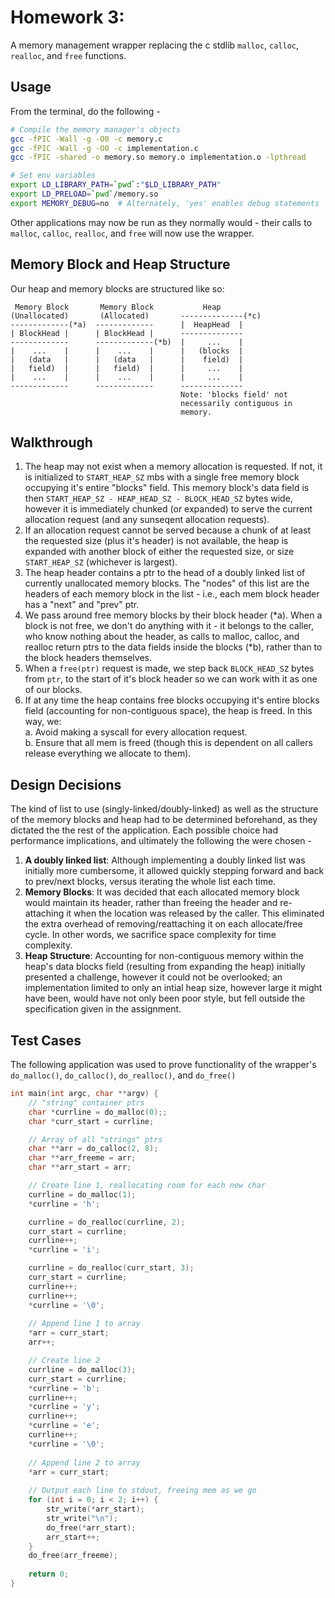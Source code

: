 # Homework 3: 

A memory management wrapper replacing the c stdlib `malloc`, `calloc`, `realloc`, and `free` functions.

## Usage

From the terminal, do the following -

``` sh
# Compile the memory manager's objects
gcc -fPIC -Wall -g -O0 -c memory.c 
gcc -fPIC -Wall -g -O0 -c implementation.c
gcc -fPIC -shared -o memory.so memory.o implementation.o -lpthread

# Set env variables
export LD_LIBRARY_PATH=`pwd`:"$LD_LIBRARY_PATH"
export LD_PRELOAD=`pwd`/memory.so 
export MEMORY_DEBUG=no  # Alternately, 'yes' enables debug statements
```

Other applications may now be run as they normally would - their calls to `malloc`, `calloc`, `realloc`, and `free` will now use the wrapper.

## Memory Block and Heap Structure

Our heap and memory blocks are structured like so:
```
 Memory Block       Memory Block           Heap
(Unallocated)       (Allocated)       --------------(*c)
-------------(*a)  -------------      |  HeapHead  |      
| BlockHead |      | BlockHead |      --------------  
-------------      -------------(*b)  |     ...    |  
|    ...    |      |    ...    |      |   (blocks  |
|   (data   |      |   (data   |      |    field)  |
|   field)  |      |   field)  |      |     ...    |
|    ...    |      |    ...    |      |     ...    |
-------------      -------------      --------------
                                      Note: 'blocks field' not
                                      necessarily contiguous in
                                      memory.
```

## Walkthrough

1. The heap may not exist when a memory allocation is requested. If
not, it is initialized to `START_HEAP_SZ` mbs with a single free memory block occupying it's entire "blocks" field. This memory block's data field is then `START_HEAP_SZ - HEAP_HEAD_SZ - BLOCK_HEAD_SZ` bytes wide, however it is immediately chunked (or expanded) to serve the current allocation request (and any sunseqent allocation requests).
2. If an allocation request cannot be served because a chunk of at least the requested size (plus it's header) is not available, the heap is expanded with another block of either the requested size, or size `START_HEAP_SZ` (whichever is largest).
3. The heap header contains a ptr to the head of a doubly linked list of currently unallocated memory blocks. The "nodes" of this list are the headers of each memory block in the list - i.e., each mem block header has a "next" and "prev" ptr.
4. We pass around free memory blocks by their block header (*a). When a block is not free, we don't do anything with it - it belongs to the caller, who know nothing about the header, as calls to malloc, calloc, and realloc return ptrs to the data fields inside the blocks (*b), rather than to the block headers themselves.
5. When a `free(ptr)` request is made, we step back `BLOCK_HEAD_SZ` bytes from `ptr`, to the start of it's block header so we can work with it as one of our blocks.
6. If at any time the heap contains free blocks occupying it's entire blocks field (accounting for non-contiguous space), the heap is freed. In this way, we:  
        a. Avoid making a syscall for every allocation request.  
        b. Ensure that all mem is freed (though this is dependent on all callers release everything we allocate to them).
        
## Design Decisions
The kind of list to use (singly-linked/doubly-linked) as well as the structure of the memory blocks and heap had to be determined beforehand, as they dictated the the rest of the application. Each possible choice had performance implications, and ultimately the following the were chosen - 
1. **A doubly linked list**: Although implementing a doubly linked list was initially more cumbersome, it allowed quickly stepping forward and back to prev/next blocks, versus iterating the whole list each time.
2. **Memory Blocks**: It was decided that each allocated memory block would maintain its header, rather than freeing the header and re-attaching it when the location was released by the caller. This eliminated the extra overhead of removing/reattaching it on each allocate/free cycle. In other words, we sacrifice space complexity for time complexity.
3. **Heap Structure**: Accounting for non-contiguous memory within the heap's data blocks field (resulting from expanding the heap) initially presented a challenge, however it could not be overlooked; an implementation limited to only an intial heap size, however large it might have been, would have not only been poor style, but fell outside the specification given in the assignment.

## Test Cases

The following application was used to prove functionality of the wrapper's `do_malloc()`, `do_calloc()`, `do_realloc()`, and `do_free()` 

``` c
int main(int argc, char **argv) {
    // "string" container ptrs
    char *currline = do_malloc(0);;
    char *curr_start = currline;

    // Array of all "strings" ptrs
    char **arr = do_calloc(2, 8);
    char **arr_freeme = arr;
    char **arr_start = arr;

    // Create line 1, reallocating room for each new char
    currline = do_malloc(1);
    *currline = 'h';

    currline = do_realloc(currline, 2);
    curr_start = currline;
    currline++;
    *currline = 'i';

    currline = do_realloc(curr_start, 3);
    curr_start = currline;
    currline++;
    currline++;
    *currline = '\0';
    
    // Append line 1 to array
    *arr = curr_start;
    arr++;

    // Create line 2
    currline = do_malloc(3);
    curr_start = currline;
    *currline = 'b';
    currline++;
    *currline = 'y';
    currline++;
    *currline = 'e';
    currline++;
    *currline = '\0';
    
    // Append line 2 to array
    *arr = curr_start;
    
    // Output each line to stdout, freeing mem as we go
    for (int i = 0; i < 2; i++) {
        str_write(*arr_start);
        str_write("\n");
        do_free(*arr_start);
        arr_start++;
    }
    do_free(arr_freeme);
    
    return 0;
}
```